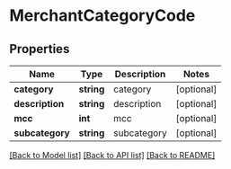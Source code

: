 # MerchantCategoryCode

## Properties
Name | Type | Description | Notes
------------ | ------------- | ------------- | -------------
**category** | **string** | category | [optional] 
**description** | **string** | description | [optional] 
**mcc** | **int** | mcc | [optional] 
**subcategory** | **string** | subcategory | [optional] 

[[Back to Model list]](../README.md#documentation-for-models) [[Back to API list]](../README.md#documentation-for-api-endpoints) [[Back to README]](../README.md)


